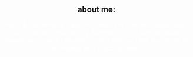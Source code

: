 <h2 align="center">about me:</h2>

<p align="center">
  <span style="font-size: 18px; color: #FFFFFF;">Hello 👋 My name is Agustin Gibaut I'm nineteen years old.
I AM from is Córdoba city Argentina🇦🇷.
i like software development and i student in ispc
always i like be aware of 
tecnology and practice them.</span>
</p>

